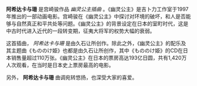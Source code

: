 

**阿希达卡与珊** 是宫崎骏作品 _幽灵公主插曲_
。《幽灵公主》是吉卜力工作室于1997年推出的一部动画电影。宫崎骏在《幽灵公主》中探讨对环境的破坏，和人是否能够与自然真正和平共处等问题。《幽灵公主》的背景设定在日本的室町时代，这是中古时代进入近代的一段转变期，征夷大将军的权势大幅的衰弱。

这首插曲， _阿希达卡与珊_
是由久石让所创作。除此之外，《幽灵公主》的配乐及其主题曲《もののけ姫》也都是由久石让所创作，其中《もののけ姫》的CD在日本销售量超过110万张。《幽灵公主》在日本的票房高达193亿日圆，共有1,420万人次观看，在当时是日本史上票房最高的电影。

另外， **阿希达卡与珊** 曲调宛转悠扬，也深受大家的喜爱。

